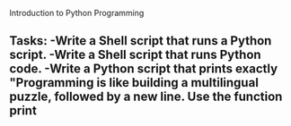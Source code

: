 Introduction to Python Programming

Tasks:
-Write a Shell script that runs a Python script.
-Write a Shell script that runs Python code.
-Write a Python script that prints exactly "Programming is like building a multilingual puzzle, followed by a new line. Use the function print
-
